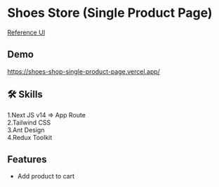 
# Shoes Store (Single Product Page)
[Reference UI](https://www.frontendmentor.io/challenges/ecommerce-product-page-UPsZ9MJp6)


## Demo

https://shoes-shop-single-product-page.vercel.app/


## 🛠 Skills
1.Next JS v14 => App Route                    
2.Tailwind CSS   
3.Ant Design     
4.Redux Toolkit

## Features

- Add product to cart

